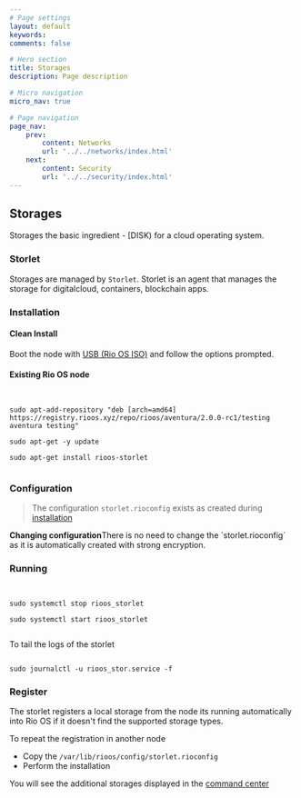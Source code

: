```yaml
---
# Page settings
layout: default
keywords:
comments: false

# Hero section
title: Storages
description: Page description

# Micro navigation
micro_nav: true

# Page navigation
page_nav:
    prev:
        content: Networks
        url: '../../networks/index.html'
    next:
        content: Security
        url: '../../security/index.html'
---
```


## Storages

Storages the basic ingredient - [DISK) for a cloud operating system. 

### Storlet

Storages are managed by `Storlet`. Storlet is an agent that manages the storage for  digitalcloud, containers, blockchain apps.

### Installation

#### Clean Install

Boot the node with [USB (Rio OS ISO)](/install#iso) and follow the options prompted.

####  Existing Rio OS node

```


sudo apt-add-repository "deb [arch=amd64] https://registry.rioos.xyz/repo/rioos/aventura/2.0.0-rc1/testing  aventura testing"

sudo apt-get -y update

sudo apt-get install rioos-storlet


```

### Configuration

> The configuration `storlet.rioconfig` exists as created during [installation](/getting_started/installing)

<div class="callout callout--info">
    <p><strong>Changing configuration</strong>There is no need to change the `storlet.rioconfig` as it is automatically created with strong encryption.</p>    
</div>


### Running


``` 


sudo systemctl stop rioos_storlet

sudo systemctl start rioos_storlet


```

To tail the logs of the storlet

```

sudo journalctl -u rioos_stor.service -f

```

### Register

The storlet registers a local storage from the node its running automatically into Rio OS if it doesn't find the supported storage types. 

To repeat the registration in another node

- Copy the `/var/lib/rioos/config/storlet.rioconfig` 
- Perform the installation

You will see the additional storages displayed in the [command center](/command_center)